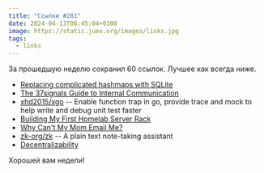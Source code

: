 ```yaml
---
title: "Ссылки #281"
date: 2024-04-13T06:45:04+0300
image: https://static.juev.org/images/links.jpg
tags: 
  - links
---
```


За прошедшую неделю сохранил 60 ссылок. Лучшее как всегда ниже.

- [Replacing complicated hashmaps with SQLite](https://husin.dev/ephemeral-sqlite/)
- [The 37signals Guide to Internal Communication](https://37signals.com/how-we-communicate)
- [xhd2015/xgo](https://github.com/xhd2015/xgo) -- Enable function trap in go, provide trace and mock to help write and debug unit test faster
- [Building My First Homelab Server Rack](https://mtlynch.io/building-first-homelab-rack/)
- [Why Can't My Mom Email Me?](https://matduggan.com/why-cant-my-mom-email-me/)
- [zk-org/zk](https://github.com/zk-org/zk) -- A plain text note-taking assistant
- [Decentralizability](https://subconscious.substack.com/p/decentralizability)

Хорошей вам недели!
